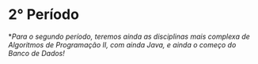 # 2° Período

**Para o segundo período, teremos ainda as disciplinas mais complexa de *Algoritmos de Programação II, com ainda Java, e ainda o começo do Banco de Dados!**